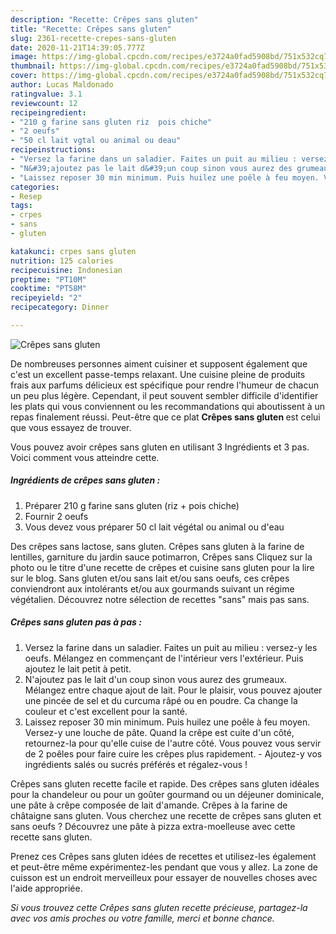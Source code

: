 ```yaml
---
description: "Recette: Crêpes sans gluten"
title: "Recette: Crêpes sans gluten"
slug: 2361-recette-crepes-sans-gluten
date: 2020-11-21T14:39:05.777Z
image: https://img-global.cpcdn.com/recipes/e3724a0fad5908bd/751x532cq70/crepes-sans-gluten-photo-principale-de-la-recette.jpg
thumbnail: https://img-global.cpcdn.com/recipes/e3724a0fad5908bd/751x532cq70/crepes-sans-gluten-photo-principale-de-la-recette.jpg
cover: https://img-global.cpcdn.com/recipes/e3724a0fad5908bd/751x532cq70/crepes-sans-gluten-photo-principale-de-la-recette.jpg
author: Lucas Maldonado
ratingvalue: 3.1
reviewcount: 12
recipeingredient:
- "210 g farine sans gluten riz  pois chiche"
- "2 oeufs"
- "50 cl lait vgtal ou animal ou deau"
recipeinstructions:
- "Versez la farine dans un saladier. Faites un puit au milieu : versez-y les oeufs. Mélangez en commençant de l&#39;intérieur vers l&#39;extérieur. Puis ajoutez le lait petit à petit."
- "N&#39;ajoutez pas le lait d&#39;un coup sinon vous aurez des grumeaux. Mélangez entre chaque ajout de lait. Pour le plaisir, vous pouvez ajouter une pincée de sel et du curcuma râpé ou en poudre. Ca change la couleur et c&#39;est excellent pour la santé."
- "Laissez reposer 30 min minimum. Puis huilez une poêle à feu moyen. Versez-y une louche de pâte. Quand la crêpe est cuite d&#39;un côté, retournez-la pour qu&#39;elle cuise de l&#39;autre côté. Vous pouvez vous servir de 2 poêles pour faire cuire les crêpes plus rapidement. Ajoutez-y vos ingrédients salés ou sucrés préférés et régalez-vous !"
categories:
- Resep
tags:
- crpes
- sans
- gluten

katakunci: crpes sans gluten 
nutrition: 125 calories
recipecuisine: Indonesian
preptime: "PT10M"
cooktime: "PT58M"
recipeyield: "2"
recipecategory: Dinner

---
```



![Crêpes sans gluten](https://img-global.cpcdn.com/recipes/e3724a0fad5908bd/751x532cq70/crepes-sans-gluten-photo-principale-de-la-recette.jpg)

De nombreuses personnes aiment cuisiner et supposent également que c'est un excellent passe-temps relaxant. Une cuisine pleine de produits frais aux parfums délicieux est spécifique pour rendre l'humeur de chacun un peu plus légère. Cependant, il peut souvent sembler difficile d'identifier les plats qui vous conviennent ou les recommandations qui aboutissent à un repas finalement réussi. Peut-être que ce plat <strong> Crêpes sans gluten </strong> est celui que vous essayez de trouver.

<!--inarticleads1-->

Vous pouvez avoir crêpes sans gluten en utilisant 3 Ingrédients et 3 pas. Voici comment vous atteindre cette.

##### Ingrédients de crêpes sans gluten :

1. Préparer 210 g farine sans gluten (riz + pois chiche)
1. Fournir 2 oeufs
1. Vous devez vous préparer 50 cl lait végétal ou animal ou d&#39;eau


Des crêpes sans lactose, sans gluten. Crêpes sans gluten à la farine de lentilles, garniture du jardin sauce potimarron, Crêpes sans Cliquez sur la photo ou le titre d&#39;une recette de crêpes et cuisine sans gluten pour la lire sur le blog. Sans gluten et/ou sans lait et/ou sans oeufs, ces crêpes conviendront aux intolérants et/ou aux gourmands suivant un régime végétalien. Découvrez notre sélection de recettes &#34;sans&#34; mais pas sans. 

<!--inarticleads2-->

##### Crêpes sans gluten pas à pas :

1. Versez la farine dans un saladier. Faites un puit au milieu : versez-y les oeufs. Mélangez en commençant de l&#39;intérieur vers l&#39;extérieur. Puis ajoutez le lait petit à petit.
1. N&#39;ajoutez pas le lait d&#39;un coup sinon vous aurez des grumeaux. Mélangez entre chaque ajout de lait. Pour le plaisir, vous pouvez ajouter une pincée de sel et du curcuma râpé ou en poudre. Ca change la couleur et c&#39;est excellent pour la santé.
1. Laissez reposer 30 min minimum. Puis huilez une poêle à feu moyen. Versez-y une louche de pâte. Quand la crêpe est cuite d&#39;un côté, retournez-la pour qu&#39;elle cuise de l&#39;autre côté. Vous pouvez vous servir de 2 poêles pour faire cuire les crêpes plus rapidement. - Ajoutez-y vos ingrédients salés ou sucrés préférés et régalez-vous !


Crêpes sans gluten recette facile et rapide. Des crêpes sans gluten idéales pour la chandeleur ou pour un goûter gourmand ou un déjeuner dominicale, une pâte à crêpe composée de lait d&#39;amande. Crêpes à la farine de châtaigne sans gluten. Vous cherchez une recette de crêpes sans gluten et sans oeufs ? Découvrez une pâte à pizza extra-moelleuse avec cette recette sans gluten. 

<!--inarticleads1-->

<p>
Prenez ces Crêpes sans gluten idées de recettes et utilisez-les également et peut-être même expérimentez-les pendant que vous y allez. La zone de cuisson est un endroit merveilleux pour essayer de nouvelles choses avec l'aide appropriée.
</p>

<p>
<i>Si vous trouvez cette Crêpes sans gluten recette précieuse, partagez-la avec vos amis proches ou votre famille, merci et bonne chance.</i>
</p>
